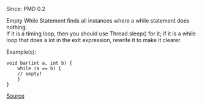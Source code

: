Since: PMD 0.2

Empty While Statement finds all instances where a while statement does nothing.  
If it is a timing loop, then you should use Thread.sleep() for it; if it is
a while loop that does a lot in the exit expression, rewrite it to make it clearer.

Example(s):
```
void bar(int a, int b) {
	while (a == b) {
	// empty!
	}
}
```

[Source](https://pmd.github.io/pmd-5.5.4/pmd-java/rules/java/empty.html#EmptyWhileStmt)
